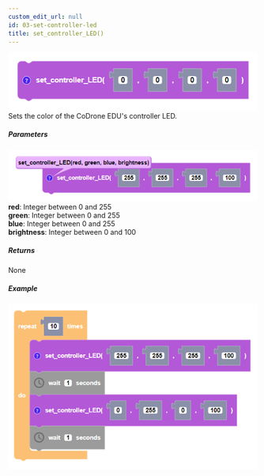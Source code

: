 ```yaml
---
custom_edit_url: null
id: 03-set-controller-led
title: set_controller_LED()
---
```


![set drone led block image](set_controller_led.PNG)
Sets the color of the CoDrone EDU's controller LED.

##### Parameters
![set drone led block param image](set_controller_LED_params.PNG)
**red**: Integer between 0 and 255 <br /> 
**green**: Integer between 0 and 255 <br /> 
**blue**: Integer between 0 and 255 <br /> 
**brightness**: Integer between 0 and 100 <br /> 

##### Returns

None

##### Example

![set drone led example](set_controller_led_example.PNG)
